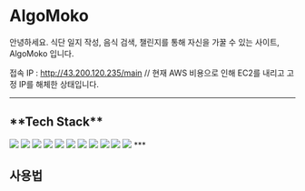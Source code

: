 ﻿# AlgoMoko

안녕하세요. 식단 일지 작성, 음식 검색, 챌린지를 통해 자신을 가꿀 수 있는 사이트, AlgoMoko 입니다.<br>


접속 IP : http://43.200.120.235/main
// 현재 AWS 비용으로 인해 EC2를 내리고 고정 IP를 해체한 상태입니다.




***
<h2>**Tech Stack**</h2>
<img src="https://img.shields.io/badge/-Java-lightgrey"/> 
<img src="https://img.shields.io/badge/-Oracle%20DB-red"/> 
<img src="https://img.shields.io/badge/-Spring-green"/>
<img src="https://img.shields.io/badge/-Spring%20Boot-brightgreen"/>
<img src="https://img.shields.io/badge/-JavaScript-blue"/>
<img src="https://img.shields.io/badge/-HTML%2FCSS-orange"/>
<img src="https://img.shields.io/badge/-Github-black"/> 
<img src="https://img.shields.io/badge/-Thymeleaf-green"/>
<img src="https://img.shields.io/badge/-AWS EC2-orange"/> 
<img src="https://img.shields.io/badge/-Docker-blue"/> 
<img src="https://img.shields.io/badge/-Jenkins-black"/>
***

<h2>사용법</h2>
